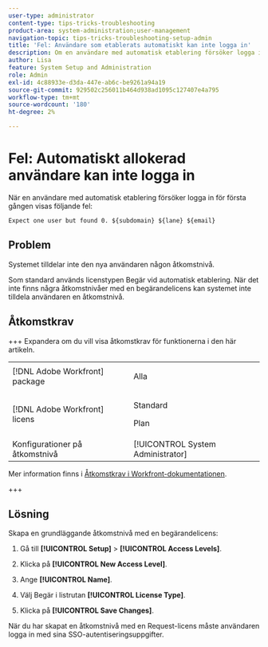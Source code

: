 ```yaml
---
user-type: administrator
content-type: tips-tricks-troubleshooting
product-area: system-administration;user-management
navigation-topic: tips-tricks-troubleshooting-setup-admin
title: 'Fel: Användare som etablerats automatiskt kan inte logga in'
description: Om en användare med automatisk etablering försöker logga in för första gången och får ett felmeddelande om att systemet inte tilldelar dem en åtkomstnivå, kan det bero på att systemet saknar åtkomstnivåer som är kopplade till begärandelicensen.
author: Lisa
feature: System Setup and Administration
role: Admin
exl-id: 4c88933e-d3da-447e-ab6c-be9261a94a19
source-git-commit: 929502c256011b464d938ad1095c127407e4a795
workflow-type: tm+mt
source-wordcount: '180'
ht-degree: 2%

---
```


# Fel: Automatiskt allokerad användare kan inte logga in

När en användare med automatisk etablering försöker logga in för första gången visas följande fel:

`Expect one user but found 0. ${subdomain} ${lane} ${email}`

## Problem

Systemet tilldelar inte den nya användaren någon åtkomstnivå.

Som standard används licenstypen Begär vid automatisk etablering. När det inte finns några åtkomstnivåer med en begärandelicens kan systemet inte tilldela användaren en åtkomstnivå.

## Åtkomstkrav

+++ Expandera om du vill visa åtkomstkrav för funktionerna i den här artikeln.

<table style="table-layout:auto"> 
 <col> 
 <col> 
 <tbody> 
  <tr> 
   <td>[!DNL Adobe Workfront] package</td> 
   <td><p>Alla</p></td> 
  </tr> 
  <tr> 
   <td>[!DNL Adobe Workfront] licens</td> 
   <td><p>Standard</p>
       <p>Plan</p></td>
  </tr> 
  <tr> 
   <td>Konfigurationer på åtkomstnivå</td> 
   <td>[!UICONTROL System Administrator]</td> 
  </tr> 
 </tbody> 
</table>

Mer information finns i [Åtkomstkrav i Workfront-dokumentationen](/help/quicksilver/administration-and-setup/add-users/access-levels-and-object-permissions/access-level-requirements-in-documentation.md).

+++

## Lösning

Skapa en grundläggande åtkomstnivå med en begärandelicens:

1. Gå till **[!UICONTROL Setup]** > **[!UICONTROL Access Levels]**.

1. Klicka på **[!UICONTROL New Access Level]**.
1. Ange **[!UICONTROL Name]**.
1. Välj Begär i listrutan **[!UICONTROL License Type]**.
1. Klicka på **[!UICONTROL Save Changes]**.

När du har skapat en åtkomstnivå med en Request-licens måste användaren logga in med sina SSO-autentiseringsuppgifter.


